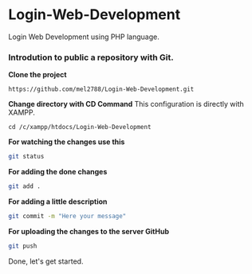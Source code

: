 # Login-Web-Development
Login Web Development using PHP language.

### Introdution to public a repository with Git.
**Clone the project**
```
https://github.com/mel2788/Login-Web-Development.git
```

**Change directory with CD Command**
This configuration is directly with XAMPP.
```
cd /c/xampp/htdocs/Login-Web-Development
```

**For watching the changes use this**
```bash
git status
```

**For adding the done changes**
```bash
git add .
```

**For adding a little description**
```bash
git commit -m "Here your message"
```

**For uploading the changes to the server GitHub**
```bash
git push
```

Done, let's get started.